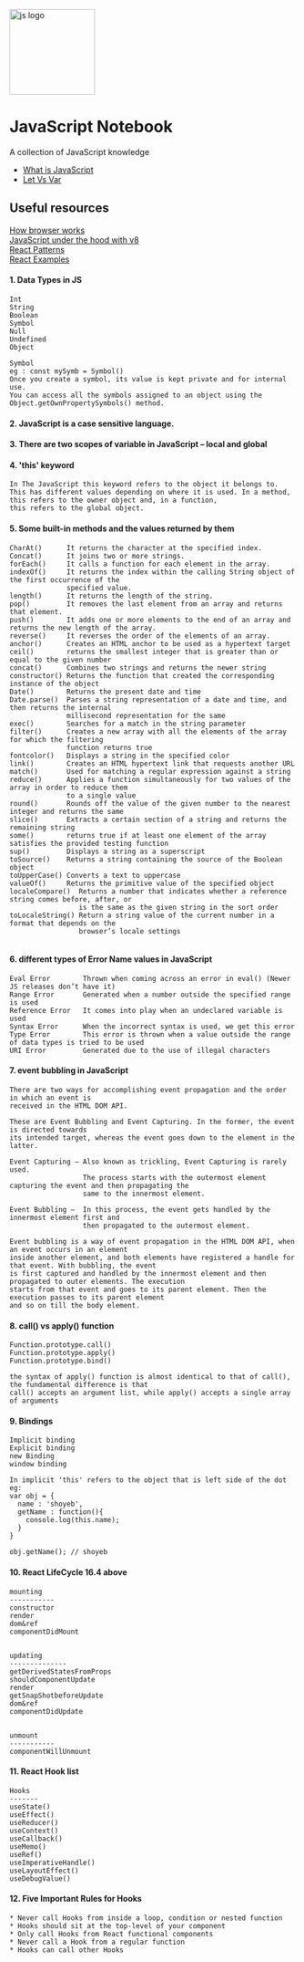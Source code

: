 <img height="150" width="150" src="http://2ality.com/2011/10/logo-js/js.jpg" alt="js logo"/><br/>
# JavaScript Notebook
A collection of JavaScript knowledge



* [What is JavaScript](what_is_js.md)
* [Let Vs Var](let%20vs%20var.md)

## Useful resources
[How browser works](https://lyamkin.com/blog/what-are-web-standards-and-how-does-web-browser-work/)<br/>
[JavaScript under the hood with v8](https://www.freecodecamp.org/news/javascript-under-the-hood-v8/)<br/>
[React Patterns](https://reactpatterns.com/)</br>
[React Examples](https://reactjsexample.com/)</br>


#### 1. Data Types in JS
```
Int
String
Boolean
Symbol
Null
Undefined
Object
```

```
Symbol
eg : const mySymb = Symbol()
Once you create a symbol, its value is kept private and for internal use.
You can access all the symbols assigned to an object using the Object.getOwnPropertySymbols() method.
```

#### 2. JavaScript is a case sensitive language.

#### 3. There are two scopes of variable in JavaScript – local and global

#### 4. 'this' keyword
```
In The JavaScript this keyword refers to the object it belongs to. 
This has different values depending on where it is used. In a method, 
this refers to the owner object and, in a function, 
this refers to the global object.
```

#### 5. Some built-in methods and the values returned by them

```
CharAt()      It returns the character at the specified index.
Concat()      It joins two or more strings.
forEach()     It calls a function for each element in the array.
indexOf()     It returns the index within the calling String object of the first occurrence of the 
              specified value.
length()      It returns the length of the string.
pop()         It removes the last element from an array and returns that element.
push()        It adds one or more elements to the end of an array and returns the new length of the array.
reverse()     It reverses the order of the elements of an array.
anchor()      Creates an HTML anchor to be used as a hypertext target
ceil()        returns the smallest integer that is greater than or equal to the given number
concat()      Combines two strings and returns the newer string
constructor() Returns the function that created the corresponding instance of the object
Date()        Returns the present date and time
Date.parse()  Parses a string representation of a date and time, and then returns the internal 
              millisecond representation for the same
exec()        Searches for a match in the string parameter
filter()      Creates a new array with all the elements of the array for which the filtering 
              function returns true
fontcolor()   Displays a string in the specified color
link()        Creates an HTML hypertext link that requests another URL
match()       Used for matching a regular expression against a string
reduce()      Applies a function simultaneously for two values of the array in order to reduce them 
              to a single value
round()       Rounds off the value of the given number to the nearest integer and returns the same
slice()       Extracts a certain section of a string and returns the remaining string
some()        returns true if at least one element of the array satisfies the provided testing function
sup()         Displays a string as a superscript
toSource()    Returns a string containing the source of the Boolean object
toUpperCase() Converts a text to uppercase
valueOf()     Returns the primitive value of the specified object
localeCompare()  Returns a number that indicates whether a reference string comes before, after, or 
                 is the same as the given string in the sort order
toLocaleString() Return a string value of the current number in a format that depends on the 
                 browser’s locale settings


```

#### 6. different types of Error Name values in JavaScript
```
Eval Error        Thrown when coming across an error in eval() (Newer JS releases don’t have it)
Range Error       Generated when a number outside the specified range is used
Reference Error   It comes into play when an undeclared variable is used
Syntax Error      When the incorrect syntax is used, we get this error
Type Error        This error is thrown when a value outside the range of data types is tried to be used
URI Error         Generated due to the use of illegal characters

```

#### 7. event bubbling in JavaScript
```
There are two ways for accomplishing event propagation and the order in which an event is 
received in the HTML DOM API.

These are Event Bubbling and Event Capturing. In the former, the event is directed towards 
its intended target, whereas the event goes down to the element in the latter.

Event Capturing – Also known as trickling, Event Capturing is rarely used. 
                  The process starts with the outermost element capturing the event and then propagating the 
                  same to the innermost element.

Event Bubbling –  In this process, the event gets handled by the innermost element first and 
                  then propagated to the outermost element.

Event bubbling is a way of event propagation in the HTML DOM API, when an event occurs in an element 
inside another element, and both elements have registered a handle for that event. With bubbling, the event 
is first captured and handled by the innermost element and then propagated to outer elements. The execution 
starts from that event and goes to its parent element. Then the execution passes to its parent element 
and so on till the body element.
```

#### 8. call() vs apply() function
```
Function.prototype.call()
Function.prototype.apply()
Function.prototype.bind()

the syntax of apply() function is almost identical to that of call(), the fundamental difference is that 
call() accepts an argument list, while apply() accepts a single array of arguments
```

#### 9. Bindings
```
Implicit binding
Explicit binding
new Binding
window binding

In implicit 'this' refers to the object that is left side of the dot
eg:
var obj = {
  name : 'shoyeb',
  getName : function(){
    console.log(this.name);
  }
}

obj.getName(); // shoyeb 
```

#### 10. React LifeCycle 16.4 above
```
mounting
-----------
constructor
render
dom&ref
componentDidMount


updating
--------------
getDerivedStatesFromProps
shouldComponentUpdate
render
getSnapShotbeforeUpdate
dom&ref
componentDidUpdate


unmount
-----------
componentWillUnmount
```

#### 11. React Hook list
```
Hooks
-------
useState()
useEffect()
useReducer()
useContext()
useCallback()
useMemo()
useRef()
useImperativeHandle()
useLayoutEffect()
useDebugValue()
```

#### 12. Five Important Rules for Hooks
```
* Never call Hooks from inside a loop, condition or nested function
* Hooks should sit at the top-level of your component
* Only call Hooks from React functional components
* Never call a Hook from a regular function
* Hooks can call other Hooks
```
